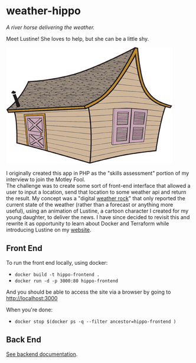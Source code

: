 # weather-hippo
_A river horse delivering the weather._

Meet Lustine!  She loves to help, but she can be a little shy.

![](frontend/images/house_open.gif)

I originally created this app in PHP as the "skills assessment" portion of my interview to join the Motley Fool.  
The challenge was to create some sort of front-end interface that allowed a user to input a location, send that location
to some weather api and return the result.  My concept was a "digital [weather rock](https://en.wikipedia.org/wiki/Weather_rock)"
that only reported the current state of the weather (rather than a forecast or anything more useful), using an animation
of Lustine, a cartoon character I created for my young daughter, to deliver the news.
I have since decided to revisit this and rewrite it as opportunity to learn about Docker and Terraform while introducing
Lustine on my [website](https://www.ronsouthwick.com/weather/).

## Front End
To run the front end locally, using docker:

* `docker build -t hippo-frontend .`
* `docker run -d -p 3000:80 hippo-frontend`

And you should be able to access the site via a browser by going to [http://localhost:3000](http://localhost:3000)

When you're done:

* `docker stop $(docker ps -q --filter ancestor=hippo-frontend )`

## Back End
[See backend documentation](weather-api/README.md).